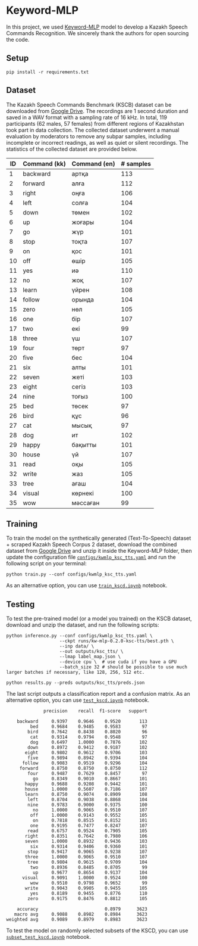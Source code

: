 # Keyword-MLP

In this project, we used [Keyword-MLP](https://github.com/AI-Research-BD/Keyword-MLP) model to develop a Kazakh Speech Commands Recognition. We sincerely thank the authors for open sourcing the code. 

## Setup

```
pip install -r requirements.txt
```

## Dataset
The Kazakh Speech Commands Benchmark (KSCB) dataset can be downloaded from [Google Drive](https://drive.google.com/file/d/1wH8V-duOIHjcW8rIfhnCwwTvqA1zEIMS/view?usp=share_link). The recordings are 1 second duration and saved in a WAV format with a sampling rate of 16 kHz. In total, 119 participants (62 males, 57 females) from different regions of Kazakhstan took part in data collection. The collected dataset underwent a manual evaluation by moderators to remove any subpar samples, including incomplete or incorrect readings, as well as quiet or silent recordings. The statistics of the collected dataset are provided below.

|ID| Command (kk)|Command (en)|# samples|
|--|--------|--------|---|
|1| backward | артқа | 113 |
|2| forward	| алға | 112  |
|3| right	| оңға | 106 | 
|4| left | солға | 104 | 
|5| down | төмен | 102 |
|6| up	 | жоғары | 104 | 
|7| go	 | жүр  | 101 |
|8| stop | тоқта | 107 |
|9| on	| қос	| 101 |
|10| off	| өшір	| 105 |
|11| yes	| иә | 110 |
|12| no	| жоқ	| 107 |
|13| learn | үйрен | 108 |	
|14| follow	| орында | 104 |
|15| zero	| нөл	| 105 |
|16| one	| бір	| 107 |
|17| two	| екі	| 99 |
|18| three	| үш | 107 |
|19| four	| төрт | 97 |
|20| five	| бес	| 104 |
|21| six	| алты | 101 |	
|22| seven	| жеті | 103 |
|23| eight	| сегіз	| 103 |
|24| nine	| тоғыз	| 100 |
|25| bed	| төсек	| 97 |
|26| bird	| құс	| 96 |
|27| cat	| мысық	| 97 |
|28| dog	| ит | 102 |
|29| happy	| бақытты	| 101 |
|30| house	| үй | 107 |
|31| read	| оқы	| 105 |
|32| write	| жаз	| 105 |
|33| tree	| ағаш | 104 |
|34| visual |	көрнекі	| 100 |
|35| wow	| мәссаған	| 99|



## Training

To train the model on the synthetically generated (Text-To-Speech) dataset + scraped Kazakh Speech Corpus 2 dataset, download the combined dataset from [Google Drive](https://drive.google.com/file/d/1tMiXB5vWqn8RgrmvCXCj-NVuDLEQ1E2e/view?usp=share_link) and unzip it inside the Keyword-MLP folder, then update the configuration file [```configs/kwmlp_ksc_tts.yaml```](https://github.com/IS2AI/Kazakh-Speech-Commands-Dataset/blob/main/Keyword-MLP/configs/kwmlp_ksc_tts.yaml) and run the following script on your terminal:

```
python train.py --conf configs/kwmlp_ksc_tts.yaml
```

As an alternative option, you can use [```train_kscd.ipynb```](https://github.com/IS2AI/Kazakh-Speech-Commands-Dataset/blob/main/Keyword-MLP/train_kscd.ipynb) notebook.


## Testing

To test the pre-trained model (or a model you trained) on the KSCB dataset, download and unzip the dataset, and run the following scripts:
```
python inference.py --conf configs/kwmlp_ksc_tts.yaml \
                    --ckpt runs/kw-mlp-0.2.0-ksc-tts/best.pth \
                    --inp data/ \
                    --out outputs/ksc_tts/ \
                    --lmap label_map.json \
                    --device cpu \  # use cuda if you have a GPU
                    --batch_size 32 # should be possible to use much larger batches if necessary, like 128, 256, 512 etc.
```
```
python results.py --preds outputs/ksc_tts/preds.json
```
The last script outputs a classification report and a confusion matrix. As an alternative option, you can use [```test_kscd.ipynb```](https://github.com/IS2AI/Kazakh-Speech-Commands-Dataset/blob/main/Keyword-MLP/test_kscd.ipynb) notebook.
```
              precision    recall  f1-score   support

    backward     0.9397    0.9646    0.9520       113
         bed     0.9684    0.9485    0.9583        97
        bird     0.7642    0.8438    0.8020        96
         cat     0.9314    0.9794    0.9548        97
         dog     0.6497    1.0000    0.7876       102
        down     0.8972    0.9412    0.9187       102
       eight     0.9802    0.9612    0.9706       103
        five     0.9894    0.8942    0.9394       104
      follow     0.9083    0.9519    0.9296       104
     forward     0.8750    0.8750    0.8750       112
        four     0.9487    0.7629    0.8457        97
          go     0.8349    0.9010    0.8667       101
       happy     0.9688    0.9208    0.9442       101
       house     1.0000    0.5607    0.7186       107
       learn     0.8750    0.9074    0.8909       108
        left     0.8704    0.9038    0.8868       104
        nine     0.9783    0.9000    0.9375       100
          no     1.0000    0.9065    0.9510       107
         off     1.0000    0.9143    0.9552       105
          on     0.7818    0.8515    0.8152       101
         one     0.9195    0.7477    0.8247       107
        read     0.6757    0.9524    0.7905       105
       right     0.8351    0.7642    0.7980       106
       seven     1.0000    0.8932    0.9436       103
         six     0.9314    0.9406    0.9360       101
        stop     0.9417    0.9065    0.9238       107
       three     1.0000    0.9065    0.9510       107
        tree     0.9804    0.9615    0.9709       104
         two     0.8936    0.8485    0.8705        99
          up     0.9677    0.8654    0.9137       104
      visual     0.9091    1.0000    0.9524       100
         wow     0.9510    0.9798    0.9652        99
       write     0.9043    0.9905    0.9455       105
         yes     0.8189    0.9455    0.8776       110
        zero     0.9175    0.8476    0.8812       105

    accuracy                         0.8979      3623
   macro avg     0.9088    0.8982    0.8984      3623
weighted avg     0.9089    0.8979    0.8983      3623
```
To test the model on randomly selected subsets of the KSCD, you can use [```subset_test_kscd.ipynb```](https://github.com/IS2AI/Kazakh-Speech-Commands-Dataset/blob/main/Keyword-MLP/subset_test_kscd.ipynb) notebook. 
